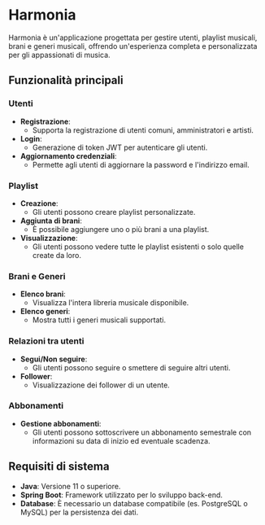 # Harmonia

Harmonia è un'applicazione progettata per gestire utenti, playlist musicali, brani e generi musicali, offrendo un'esperienza completa e personalizzata per gli appassionati di musica.

## Funzionalità principali

### Utenti
- **Registrazione**:
  - Supporta la registrazione di utenti comuni, amministratori e artisti.
- **Login**:
  - Generazione di token JWT per autenticare gli utenti.
- **Aggiornamento credenziali**:
  - Permette agli utenti di aggiornare la password e l'indirizzo email.

### Playlist
- **Creazione**:
  - Gli utenti possono creare playlist personalizzate.
- **Aggiunta di brani**:
  - È possibile aggiungere uno o più brani a una playlist.
- **Visualizzazione**:
  - Gli utenti possono vedere tutte le playlist esistenti o solo quelle create da loro.

### Brani e Generi
- **Elenco brani**:
  - Visualizza l'intera libreria musicale disponibile.
- **Elenco generi**:
  - Mostra tutti i generi musicali supportati.

### Relazioni tra utenti
- **Segui/Non seguire**:
  - Gli utenti possono seguire o smettere di seguire altri utenti.
- **Follower**:
  - Visualizzazione dei follower di un utente.

### Abbonamenti
- **Gestione abbonamenti**:
  - Gli utenti possono sottoscrivere un abbonamento semestrale con informazioni su data di inizio ed eventuale scadenza.

## Requisiti di sistema

- **Java**: Versione 11 o superiore.
- **Spring Boot**: Framework utilizzato per lo sviluppo back-end.
- **Database**: È necessario un database compatibile (es. PostgreSQL o MySQL) per la persistenza dei dati.


